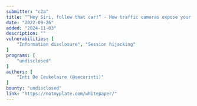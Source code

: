 ```yaml
---
submitter: "c2a"
title: "“Hey Siri, follow that car!” - How traffic cameras expose your location through parking apps."
date: "2022-09-26"
added: "2024-11-03"
description: ""
vulnerabilities: [
    "Information disclosure", "Session hijacking"
]
programs: [
    "undisclosed"
]
authors: [
    "Inti De Ceukelaire (@securinti)"
]
bounty: "undisclosed"
link: "https://notmyplate.com/whitepaper/"
---
```




